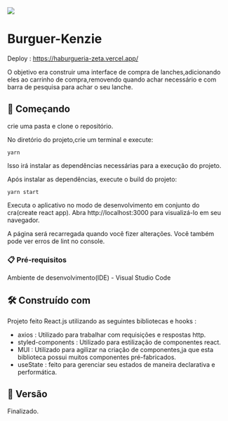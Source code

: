 <div style = "display : flex;align-items : center">
 <img src = "https://img.shields.io/badge/React-20232A?style=for-the-badge&logo=react&logoColor=61DAFB">
</div>


# Burguer-Kenzie

Deploy : https://haburgueria-zeta.vercel.app/
 
O objetivo era construir  uma interface de compra de lanches,adicionando eles ao carrinho de  compra,removendo quando achar necessário e com barra de pesquisa para  achar o seu lanche.

## 🚀 Começando

crie uma pasta e clone o repositório.

No diretório do projeto,crie um terminal e execute:

```
yarn
```
Isso irá instalar as dependências necessárias para a execução do projeto. 

Após instalar as dependências, execute o build do projeto:

```
yarn start
```

Executa o aplicativo no modo de desenvolvimento em conjunto do cra(create react app).
Abra http://localhost:3000 para visualizá-lo em seu navegador.

A página será recarregada quando você fizer alterações.
Você também pode ver erros de lint no console. 

### 📋 Pré-requisitos

Ambiente de desenvolvimento(IDE) - Visual Studio Code

## 🛠️ Construído com

Projeto feito React.js utilizando as seguintes bibliotecas e hooks :

  * axios : Utilizado para trabalhar com requisições e respostas http.
  * styled-components : Utilizado para estilização de componentes react.
  * MUI : Utilizado para agilizar na criação de componentes,ja que esta biblioteca possui muitos componentes pré-fabricados.
  * useState : feito para gerenciar seu estados de maneira declarativa e performática.
## 📌 Versão

 Finalizado.
